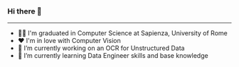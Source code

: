 ### Hi there 👋

---

- 👨‍🎓 I'm graduated in Computer Science at Sapienza, University of Rome
- ❤️ I'm in love with Computer Vision 
- 🔭 I’m currently working on an OCR for Unstructured Data  
- 🌱 I’m currently learning Data Engineer skills and base knowledge
